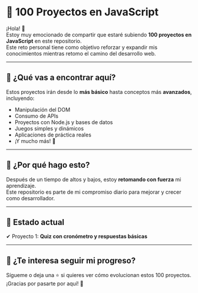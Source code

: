 # 🧠 100 Proyectos en JavaScript

¡Hola! 👋  
Estoy muy emocionado de compartir que estaré subiendo **100 proyectos en JavaScript** en este repositorio.  
Este reto personal tiene como objetivo reforzar y expandir mis conocimientos mientras retomo el camino del desarrollo web.

---

## 🚀 ¿Qué vas a encontrar aquí?

Estos proyectos irán desde lo **más básico** hasta conceptos más **avanzados**, incluyendo:

- Manipulación del DOM
- Consumo de APIs
- Proyectos con Node.js y bases de datos
- Juegos simples y dinámicos
- Aplicaciones de práctica reales
- ¡Y mucho más! 🎯

---

## 🔄 ¿Por qué hago esto?

Después de un tiempo de altos y bajos, estoy **retomando con fuerza** mi aprendizaje.  
Este repositorio es parte de mi compromiso diario para mejorar y crecer como desarrollador.

---

## 🧩 Estado actual

✔ Proyecto 1: **Quiz con cronómetro y respuestas básicas**

---

## 💬 ¿Te interesa seguir mi progreso?

Sígueme o deja una ⭐ si quieres ver cómo evolucionan estos 100 proyectos.  
¡Gracias por pasarte por aquí! 🙌
